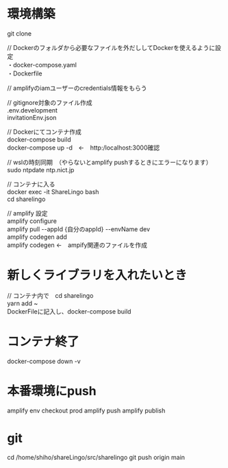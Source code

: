 # 環境構築
git clone  

// Dockerのフォルダから必要なファイルを外だししてDockerを使えるように設定  
・docker-compose.yaml  
・Dockerfile  

// amplifyのiamユーザーのcredentials情報をもらう  

// gitignore対象のファイル作成  
.env.development  
invitationEnv.json  

// Dockerにてコンテナ作成  
docker-compose build  
docker-compose up -d　←　http:/localhost:3000確認  

// wslの時刻同期　（やらないとamplify pushするときにエラーになります）  
sudo ntpdate ntp.nict.jp  

// コンテナに入る  
docker exec -it ShareLingo bash  
cd sharelingo  

// amplify 設定  
amplify configure  
amplify pull --appId {自分のappId} --envName dev  
amplify codegen add  
amplify codegen ←　ampify関連のファイルを作成  

# 新しくライブラリを入れたいとき

// コンテナ内で　cd sharelingo  
yarn add ~  
DockerFileに記入し、docker-compose build  

# コンテナ終了
docker-compose down -v  

# 本番環境にpush
amplify env checkout prod
amplify push
amplify publish

# git
cd /home/shiho/shareLingo/src/sharelingo
git push origin main